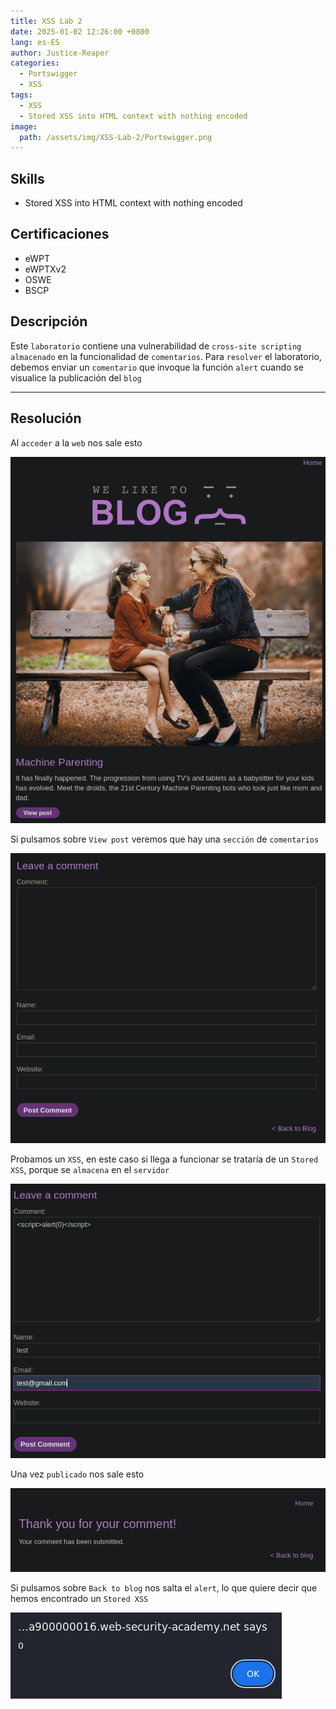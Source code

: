 ```yaml
---
title: XSS Lab 2
date: 2025-01-02 12:26:00 +0800
lang: es-ES
author: Justice-Reaper
categories:
  - Portswigger
  - XSS
tags:
  - XSS
  - Stored XSS into HTML context with nothing encoded
image:
  path: /assets/img/XSS-Lab-2/Portswigger.png
---
```


## Skills

- Stored XSS into HTML context with nothing encoded

## Certificaciones

- eWPT
- eWPTXv2
- OSWE
- BSCP
  
## Descripción

Este `laboratorio` contiene una vulnerabilidad de `cross-site scripting almacenado` en la funcionalidad de `comentarios`. Para `resolver` el laboratorio, debemos enviar un `comentario` que invoque la función `alert` cuando se visualice la publicación del `blog`

---

## Resolución

Al `acceder` a la `web` nos sale esto

![](/assets/img/XSS-Lab-2/image_1.png)

Si pulsamos sobre `View post` veremos que hay una `sección` de `comentarios`

![](/assets/img/XSS-Lab-2/image_2.png)

Probamos un `XSS`, en este caso si llega a funcionar se trataría de un `Stored XSS`, porque se `almacena` en el `servidor`

![](/assets/img/XSS-Lab-2/image_3.png)

Una vez `publicado` nos sale esto

![](/assets/img/XSS-Lab-2/image_4.png)

Si pulsamos sobre `Back to blog` nos salta el `alert`, lo que quiere decir que hemos encontrado un `Stored XSS`

![](/assets/img/XSS-Lab-2/image_5.png)

